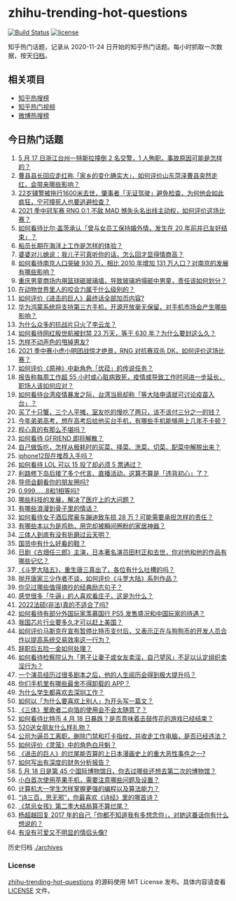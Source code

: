 # zhihu-trending-hot-questions

[![Build Status](https://github.com/justjavac/zhihu-trending-hot-questions/workflows/ci/badge.svg?branch=master)](https://github.com/justjavac/zhihu-trending-hot-questions/actions)
[![license](https://img.shields.io/github/license/justjavac/zhihu-trending-hot-questions)](https://github.com/justjavac/zhihu-trending-hot-questions/blob/master/LICENSE)

知乎热门话题，记录从 2020-11-24 日开始的知乎热门话题。每小时抓取一次数据，按天[归档](./archives)。

## 相关项目

- [知乎热搜榜](https://github.com/justjavac/zhihu-trending-top-search)
- [知乎热门视频](https://github.com/justjavac/zhihu-trending-hot-video)
- [微博热搜榜](https://github.com/justjavac/weibo-trending-hot-search)

## 今日热门话题

<!-- BEGIN -->
<!-- 最后更新时间 Wed May 19 2021 06:02:32 GMT+0800 (China Standard Time) -->

1. [5 月 17 日浙江台州一特斯拉撞倒 2 名交警，1
   人殉职，事故原因可能是怎样的？](https://www.zhihu.com/question/460003832)
2. [曹县县长回应走红称「家乡的变化确实大」，如何评价山东菏泽曹县突然走红，会带来哪些影响？](https://www.zhihu.com/question/460089541)
3. [22岁辅警被拖行1600米去世，肇事者「无证驾驶」避免检查，为何他会如此疯狂，宁可撞死人也要逃避检查？](https://www.zhihu.com/question/460135941)
4. [2021 季中冠军赛 RNG 0:1 不敌 MAD
   憾失头名出线主动权，如何评价这场比赛？](https://www.zhihu.com/question/460195556)
5. [如何看待比尔·盖茨承认「曾与女员工保持婚外情，发生在 20
   年前并已友好结束」？](https://www.zhihu.com/question/460064207)
6. [船员长期在海洋上工作是怎样的体验？](https://www.zhihu.com/question/29298020)
7. [婆婆对儿媳说：我儿子可真听你的话，怎么回才显得情商高？](https://www.zhihu.com/question/431787513)
8. [如何看待南京人口突破 930 万，相比 2010 年增加 131
   万人口？对南京的发展有哪些影响？](https://www.zhihu.com/question/460073729)
9. [重庆男童商场内用篮球砸玻璃墙，导致玻璃坍塌砸中男童，责任该如何划分？](https://www.zhihu.com/question/459951061)
10. [在动物世界里人的咬合力属于什么级别的？](https://www.zhihu.com/question/459408371)
11. [如何评价《进击的巨人》最终话全部加页内容?](https://www.zhihu.com/question/460186596)
12. [华为鸿蒙系统将支持第三方手机，开源开放毫无保留，对手机市场会产生哪些影响？](https://www.zhihu.com/question/460090403)
13. [为什么众多的抗战片只火了李云龙？](https://www.zhihu.com/question/268674369)
14. [如何看待网红殷世航被封禁 23 万天，等于 630
    年？为什么要封这么久？](https://www.zhihu.com/question/459925437)
15. [怎样不动声色的甩掉男友?](https://www.zhihu.com/question/325314779)
16. [2021 季中赛小虎小明团战惊才绝景，RNG 对抗赛双杀
    DK，如何评价这场比赛？](https://www.zhihu.com/question/460167203)
17. [如何评价《原神》中新角色「优菈」的传说任务？](https://www.zhihu.com/question/460157064)
18. [报告称每周工作超 55
    小时或心脏病致死，疫情或导致工作时间进一步延长，职场人该如何应对？](https://www.zhihu.com/question/460063511)
19. [如何看待台湾疫情暴发之际，台湾当局却称「等大陆申请就可讨论疫苗入台」？](https://www.zhihu.com/question/460171280)
20. [买了十只蟹，三个人平摊，室友吃的慢吃了两只，该不该付三分之一的钱？](https://www.zhihu.com/question/455193507)
21. [今年弟弟高考，想在高考后给他买台手机，有哪些手机能够用上几年不卡顿？](https://www.zhihu.com/question/459230225)
22. [程心真的有那么不堪吗？](https://www.zhihu.com/question/418036982)
23. [如何看待 GFRIEND 即将解散？](https://www.zhihu.com/question/460090159)
24. [自己做饭吃，怎样从极耗时的买菜、择菜、洗菜、切菜、配菜中解脱出来？](https://www.zhihu.com/question/22903687)
25. [iphone12现在推荐入手吗？](https://www.zhihu.com/question/444574639)
26. [如何看待 LOL 可以 15 投了却必须 5 票通过？](https://www.zhihu.com/question/460061128)
27. [利路修下岛后接了多个代言、直播活动，这算不算是「违背初心」了？](https://www.zhihu.com/question/460088683)
28. [导师会翻看你的朋友圈吗?](https://www.zhihu.com/question/377742704)
29. [0.999......8和1相等吗?](https://www.zhihu.com/question/459883219)
30. [哪些科技的发展，解决了医疗上的大问题？](https://www.zhihu.com/question/459947188)
31. [有哪些浪漫到骨子里的情话？](https://www.zhihu.com/question/422342566)
32. [如何看待女子酒后爬豪车蹦迪致车损 28
    万？可能需要承担怎样的责任？](https://www.zhihu.com/question/459759486)
33. [有哪些本以为是鸡肋，用完却被瞬间圈粉的家居神器？](https://www.zhihu.com/question/359026960)
34. [三体人到底有没有折磨过云天明？](https://www.zhihu.com/question/459076670)
35. [国货中有什么好看的鞋？](https://www.zhihu.com/question/278654959)
36. [日剧《古畑任三郎》主演，日本著名演员田村正和去世，你对他和他的作品有哪些记忆？](https://www.zhihu.com/question/460168527)
37. [《斗罗大陆五》，重生唐三真出了，各位有什么吐槽的吗？](https://www.zhihu.com/question/459557005)
38. [抛开唐家三少作者不谈，如何评价《斗罗大陆》系列作品？](https://www.zhihu.com/question/458675311)
39. [你见过哪些值得摘抄的经典励志句子？](https://www.zhihu.com/question/447620837)
40. [感觉很多「牛逼」的人喜欢看庄子，这是为什么？](https://www.zhihu.com/question/31811556)
41. [2022法硕(非法)真的不适合了吗?](https://www.zhihu.com/question/438205558)
42. [如何看待有部分外国玩家羡慕国行 PS5
    发售盛况和中国玩家的待遇？](https://www.zhihu.com/question/459685754)
43. [我国芯片行业要多久才可以赶上美国？](https://www.zhihu.com/question/403452621)
44. [如何评价马斯克在宣布暂停比特币支付后，又表示正在与狗狗币的开发人员合作以提高系统交易效率这一行为？](https://www.zhihu.com/question/459406032)
45. [辞职后五险一金如何处理？](https://www.zhihu.com/question/54840341)
46. [如何看待检察院认为「男子让妻子或女友卖淫，自己望风」不足以认定组织卖淫行为？](https://www.zhihu.com/question/459692463)
47. [一个演员经历过很多剧本之后，他的人生阅历会得到极大提升吗？](https://www.zhihu.com/question/455251862)
48. [你们手机里有哪些最舍不得卸载的 APP？](https://www.zhihu.com/question/427095722)
49. [为什么学生都喜欢去深圳工作？](https://www.zhihu.com/question/442868905)
50. [如何以「为什么要喜欢上别人」为开头写一篇文？](https://www.zhihu.com/question/443120413)
51. [《三体》里歌者二向箔的使用会不会太随意了？](https://www.zhihu.com/question/459124778)
52. [如何看待比特币 4 月 18
    日暴跌？是否意味着击鼓传花的游戏已经结束？](https://www.zhihu.com/question/455237775)
53. [520送女朋友什么样礼物？](https://www.zhihu.com/question/458252305)
54. [公司为逼员工离职，删除门禁和打卡指纹，并收走工作电脑，是否已经违法？](https://www.zhihu.com/question/458446577)
55. [如何评价《灵笼》中的角色白月魁？](https://www.zhihu.com/question/458161195)
56. [《进击的巨人》的烂尾能否算的上日本漫画史上的重大恶性事件之一?](https://www.zhihu.com/question/453573225)
57. [如何写出有深度的财务分析报告？](https://www.zhihu.com/question/38624533)
58. [5 月 18 日是第 45
    个国际博物馆日，你去过哪些还想去第二次的博物馆？](https://www.zhihu.com/question/460050202)
59. [小白首次使用苹果手机，需要注意哪些问题及设置？](https://www.zhihu.com/question/361796127)
60. [计算机大一学生怎样掌握更强的编程以及算法能力？](https://www.zhihu.com/question/444269929)
61. [“诗三百，思无邪”，你最喜欢《诗经》里的哪首诗？](https://www.zhihu.com/question/459755903)
62. [《禁忌女孩》第二季大结局算不算烂尾？](https://www.zhihu.com/question/458737109)
63. [杨超越回复 2017
    年的自己「你都不知道我有多想念你」，对她这番话你有什么想说的？](https://www.zhihu.com/question/459691259)
64. [有没有可爱又不明显的情侣头像?](https://www.zhihu.com/question/347976724)

<!-- END -->

历史归档 [./archives](./archives)

### License

[zhihu-trending-hot-questions](https://github.com/justjavac/zhihu-trending-hot-questions)
的源码使用 MIT License 发布。具体内容请查看 [LICENSE](./LICENSE) 文件。
